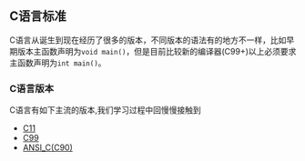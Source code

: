 ## C语言标准
C语言从诞生到现在经历了很多的版本，不同版本的语法有的地方不一样，比如早期版本主函数声明为`void main()`，但是目前比较新的编译器(C99+)以上必须要求主函数声明为`int main()`。

### C语言版本
C语言有如下主流的版本,我们学习过程中回慢慢接触到
* [C11](https://zh.wikipedia.org/wiki/C11)
* [C99](https://zh.wikipedia.org/wiki/C99)
* [ANSI_C(C90)](https://en.wikipedia.org/wiki/ANSI_C)